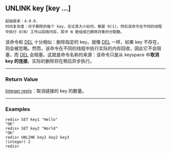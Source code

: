 ## UNLINK key [key ...]

    起始版本：4.0.0.
    时间复杂度：对于删除的每个 key，无论其大小如何，都是 O(1)。然后该命令在不同的线程中执行 O(N) 工作以回收内存，其中 N 是组成已删除对象的分配数。

该命令和 [DEL](DEL.md) 十分相似：删除指定的 key。就像 [DEL](DEL.md) 一样，如果 key 不存在，则会被忽略。然而，该命令在不同的线程中执行实际的内存回收，因此它不会阻塞，而 [DEL](DEL.md) 会阻塞。这就是命令名称的来源：该命令只是从 keyspace 中**取消 key 的连接**。实际的删除将在稍后异步执行。

---

### Return Value

[Integer reply](../topics/protocol.md#resp-integers)：取消链接的 key 的数量。

---

### Examples

```
redis> SET key1 "Hello"
"OK"
redis> SET key2 "World"
"OK"
redis> UNLINK key1 key2 key3
(integer) 2
redis> 
```